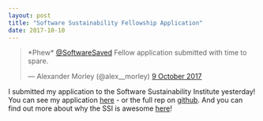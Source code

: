 ```yaml
---
layout: post
title: "Software Sustainability Fellowship Application"
date: 2017-10-10
---
```


<blockquote class="twitter-tweet" data-lang="en-gb"><p lang="en" dir="ltr">*Phew* <a href="https://twitter.com/SoftwareSaved?ref_src=twsrc%5Etfw">@SoftwareSaved</a> Fellow application submitted with time to spare.</p>&mdash; Alexander Morley (@alex__morley) <a href="https://twitter.com/alex__morley/status/917523404483387392?ref_src=twsrc%5Etfw">9 October 2017</a></blockquote>
<script async src="//platform.twitter.com/widgets.js" charset="utf-8"></script>

I submitted my application to the Software Sustainability Institute yesterday! You can see my application [here](http://alexmorley.me/SSIFellowApp) - or the full rep on [github](https://github.com/alexmorley/SSIFellowApp). And you can find out more about why the SSI is awesome [here](https://www.software.ac.uk/)!
